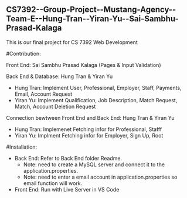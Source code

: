 ## CS7392--Group-Project--Mustang-Agency--Team-E--Hung-Tran--Yiran-Yu--Sai-Sambhu-Prasad-Kalaga

This is our final project for CS 7392 Web Development 

#Contribution:

Front End: Sai Sambhu Prasad Kalaga (Pages & Input Validation)

Back End & Database: Hung Tran & Yiran Yu 
- Hung Tran: Implement User, Professional, Employer, Staff, Payments, Email, Account Request 
- Yiran Yu: Implement Qualification, Job Description, Match Request, Match, Account Deletion Request 

Connection bewtween Front End and Back End: Hung Tran & Yiran Yu 
- Hung Tran: Implemenet Fetching infor for Professional, Stafff
- Yiran Yu: Implment Fetching infor for Employer, Sign Up, Root

#Installation:
- Back End: Refer to Back End folder Readme.
  - Note: need to create a MySQL server and connect it to the application.properties.
  - Note: need to enter a email account in application.properties so email function will work.  
- Front End: Run with Live Server in VS Code
